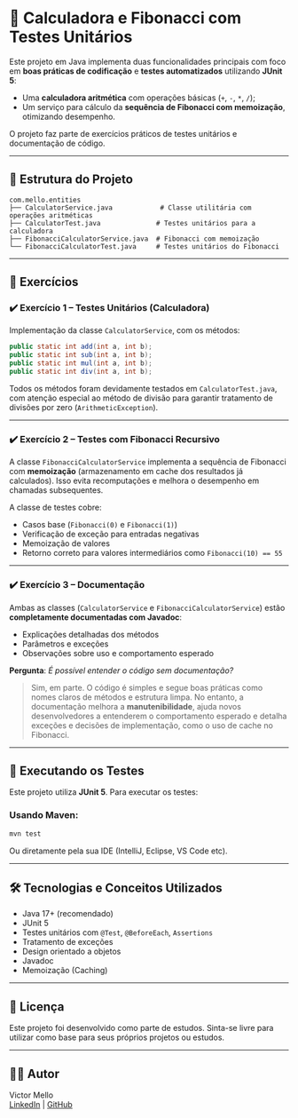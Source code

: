 # 📐 Calculadora e Fibonacci com Testes Unitários

Este projeto em Java implementa duas funcionalidades principais com foco em **boas práticas de codificação** e **testes automatizados** utilizando **JUnit 5**:

- Uma **calculadora aritmética** com operações básicas (`+`, `-`, `*`, `/`);
- Um serviço para cálculo da **sequência de Fibonacci com memoização**, otimizando desempenho.

O projeto faz parte de exercícios práticos de testes unitários e documentação de código.

---

## 📁 Estrutura do Projeto

```
com.mello.entities
├── CalculatorService.java            # Classe utilitária com operações aritméticas
├── CalculatorTest.java              # Testes unitários para a calculadora
├── FibonacciCalculatorService.java  # Fibonacci com memoização
└── FibonacciCalculatorTest.java     # Testes unitários do Fibonacci
```

---

## 📌 Exercícios

### ✔️ Exercício 1 – Testes Unitários (Calculadora)

Implementação da classe `CalculatorService`, com os métodos:

```java
public static int add(int a, int b);
public static int sub(int a, int b);
public static int mul(int a, int b);
public static int div(int a, int b);
```

Todos os métodos foram devidamente testados em `CalculatorTest.java`, com atenção especial ao método de divisão para garantir tratamento de divisões por zero (`ArithmeticException`).

---

### ✔️ Exercício 2 – Testes com Fibonacci Recursivo

A classe `FibonacciCalculatorService` implementa a sequência de Fibonacci com **memoização** (armazenamento em cache dos resultados já calculados). Isso evita recomputações e melhora o desempenho em chamadas subsequentes.

A classe de testes cobre:

- Casos base (`Fibonacci(0)` e `Fibonacci(1)`)
- Verificação de exceção para entradas negativas
- Memoização de valores
- Retorno correto para valores intermediários como `Fibonacci(10) == 55`

---

### ✔️ Exercício 3 – Documentação

Ambas as classes (`CalculatorService` e `FibonacciCalculatorService`) estão **completamente documentadas com Javadoc**:

- Explicações detalhadas dos métodos
- Parâmetros e exceções
- Observações sobre uso e comportamento esperado

**Pergunta**: *É possível entender o código sem documentação?*

> Sim, em parte. O código é simples e segue boas práticas como nomes claros de métodos e estrutura limpa. No entanto, a documentação melhora a **manutenibilidade**, ajuda novos desenvolvedores a entenderem o comportamento esperado e detalha exceções e decisões de implementação, como o uso de cache no Fibonacci.

---

## 🧪 Executando os Testes

Este projeto utiliza **JUnit 5**. Para executar os testes:

### Usando Maven:

```bash
mvn test
```

Ou diretamente pela sua IDE (IntelliJ, Eclipse, VS Code etc).

---

## 🛠️ Tecnologias e Conceitos Utilizados

- Java 17+ (recomendado)
- JUnit 5
- Testes unitários com `@Test`, `@BeforeEach`, `Assertions`
- Tratamento de exceções
- Design orientado a objetos
- Javadoc
- Memoização (Caching)

---

## 📃 Licença

Este projeto foi desenvolvido como parte de estudos. Sinta-se livre para utilizar como base para seus próprios projetos ou estudos.

---

## 👨‍💻 Autor

Victor Mello  
[LinkedIn](https://www.linkedin.com/) | [GitHub](https://github.com/)
